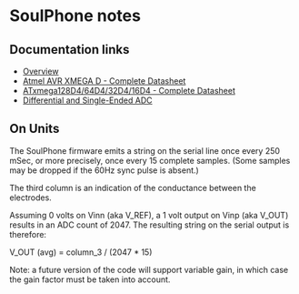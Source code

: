 # SoulPhone notes

## Documentation links

* [Overview](https://www.microchip.com/wwwproducts/en/ATxmega128D4)
* [Atmel AVR XMEGA D - Complete Datasheet](https://ww1.microchip.com/downloads/en/DeviceDoc/Atmel-8210-8-and-16-bit-AVR-Microcontrollers-XMEGA-D_Manual.pdf)
* [ATxmega128D4/64D4/32D4/16D4 - Complete Datasheet](https://ww1.microchip.com/downloads/en/DeviceDoc/Atmel-8135-8-and-16-bit-AVR-microcontroller-ATxmega16D4-32D4-64D4-128D4_datasheet.pdf)
* [Differential and Single-Ended ADC](https://ww1.microchip.com/downloads/en/DeviceDoc/Differential-and-Single-Ended-ADC-WhitePaper-DS00003197A.pdf)

## On Units

The SoulPhone firmware emits a string on the serial line once every 250 mSec,
or more precisely, once every 15 complete samples.  (Some samples may be dropped
if the 60Hz sync pulse is absent.)

The third column is an indication of the conductance between the electrodes.

Assuming 0 volts on Vinn (aka V_REF), a 1 volt output on Vinp (aka V_OUT)
results in an ADC count of 2047.  The resulting string on the serial output
is therefore:

   V_OUT (avg) = column_3 / (2047 * 15)

Note: a future version of the code will support variable gain, in which case
the gain factor must be taken into account.
